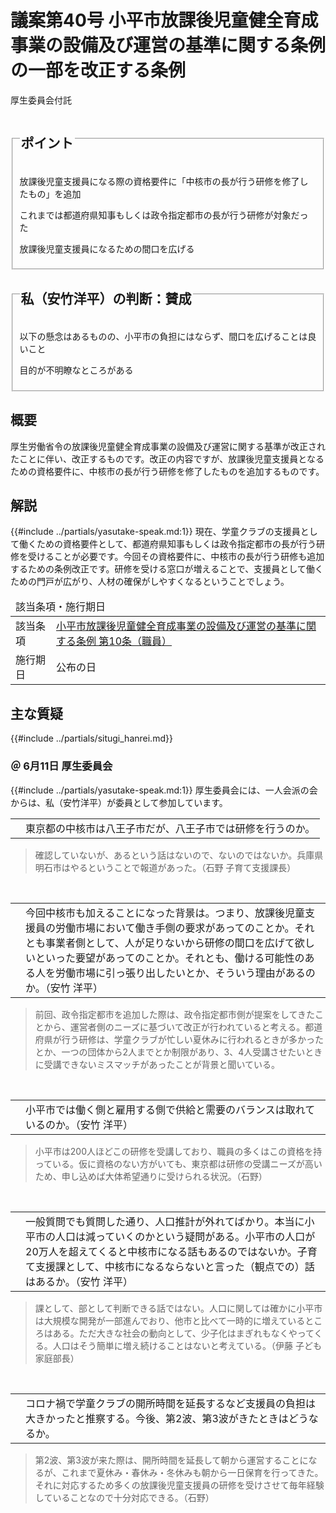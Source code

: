 # 議案第40号 小平市放課後児童健全育成事業の設備及び運営の基準に関する条例の一部を改正する条例

<i class="fa fa-gavel" aria-hidden="true"></i> 厚生委員会付託

<fieldset class="point">
  <legend>
    <h2 class="point"> ポイント </h2>
  </legend>
  <p class="point"><i class="fa fa-check" aria-hidden="true"></i> 放課後児童支援員になる際の資格要件に「中核市の長が行う研修を修了したもの」を追加</p>
  <p class="point"><i class="fa fa-check" aria-hidden="true"></i> これまでは都道府県知事もしくは政令指定都市の長が行う研修が対象だった</p>
  <p class="point"><i class="fa fa-check" aria-hidden="true"></i> 放課後児童支援員になるための間口を広げる</p>
</fieldset>

<fieldset class="sanpi">
  <legend>
    <h2 class="sanpi"> <i class="fa fa-circle-o" aria-hidden="true"></i> 私（安竹洋平）の判断：賛成 </h2>
  </legend>
  <p class="sanpi"><i class="fa fa-circle-o" aria-hidden="true"></i> 以下の懸念はあるものの、小平市の負担にはならず、間口を広げることは良いこと</p>
  <p class="sanpi"><i class="fa fa-exclamation-triangle" aria-hidden="true"></i> 目的が不明瞭なところがある</p>
</fieldset>

## 概要
厚生労働省令の放課後児童健全育成事業の設備及び運営に関する基準が改正されたことに伴い、改正するものです。改正の内容ですが、放課後児童支援員となるための資格要件に、中核市の長が行う研修を修了したものを追加するものです。

## 解説
{{#include ../partials/yasutake-speak.md:1}} 現在、学童クラブの支援員として働くための資格要件として、都道府県知事もしくは政令指定都市の長が行う研修を受けることが必要です。今回その資格要件に、中核市の長が行う研修も追加するための条例改正です。研修を受ける窓口が増えることで、支援員として働くための門戸が広がり、人材の確保がしやすくなるということでしょう。

<table class="additional">
    <thead>
      <tr>
        <td colspan=2>該当条項・施行期日</td>
      </tr>
    </thead>
    <tr>
        <td>該当条項</td>
        <td><a href="https://www.city.kodaira.tokyo.jp/reiki/reiki_honbun/g135RG00001122.html#e000000120">小平市放課後児童健全育成事業の設備及び運営の基準に関する条例 第10条（職員）</a></td>
    </tr>
    <tr>
        <td>施行期日</td>
        <td>公布の日</td>
    </tr>
</table>

## 主な質疑
{{#include ../partials/situgi_hanrei.md}}


### ＠ 6月11日 厚生委員会
{{#include ../partials/yasutake-speak.md:1}} 厚生委員会には、一人会派の会からは、私（安竹洋平）が委員として参加しています。

<table class="qanda"><tr><td><i class="fa fa-question-circle-o" aria-label="その他 議員による質問"></i></td><td>
東京都の中核市は八王子市だが、八王子市では研修を行うのか。
</td></tr></table>

> 確認していないが、あるという話はないので、ないのではないか。兵庫県明石市はやるということで報道があった。（石野 子育て支援課長）

<br>
<table class="qanda"><tr><td><i class="fa fa-question-circle hitori yasutake" aria-label="一人会派の会 安竹洋平による質問"></i></td><td>
今回中核市も加えることになった背景は。つまり、放課後児童支援員の労働市場において働き手側の要求があってのことか。それとも事業者側として、人が足りないから研修の間口を広げて欲しいといった要望があってのことか。それとも、働ける可能性のある人を労働市場に引っ張り出したいとか、そういう理由があるのか。（安竹 洋平）
</td></tr></table>

> 前回、政令指定都市を追加した際は、政令指定都市側が提案をしてきたことから、運営者側のニーズに基づいて改正が行われていると考える。都道府県が行う研修は、学童クラブが忙しい夏休みに行われるときが多かったとか、一つの団体から2人までとか制限があり、3、4人受講させたいときに受講できないミスマッチがあったことが背景と聞いている。

<br>
<table class="qanda"><tr><td><i class="fa fa-question-circle hitori yasutake" aria-label="一人会派の会 安竹洋平による質問"></i></td><td>
小平市では働く側と雇用する側で供給と需要のバランスは取れているのか。（安竹 洋平）
</td></tr></table>

> 小平市は200人ほどこの研修を受講しており、職員の多くはこの資格を持っている。仮に資格のない方がいても、東京都は研修の受講ニーズが高いため、申し込めば大体希望通りに受けられる状況。（石野）

<br>
<table class="qanda"><tr><td><i class="fa fa-question-circle hitori yasutake" aria-label="一人会派の会 安竹洋平による質問"></i></td><td>
一般質問でも質問した通り、人口推計が外れてばかり。本当に小平市の人口は減っていくのかという疑問がある。小平市の人口が20万人を超えてくると中核市になる話もあるのではないか。子育て支援課として、中核市になるならないと言った（観点での）話はあるか。（安竹 洋平）
</td></tr></table>

> 課として、部として判断できる話ではない。人口に関しては確かに小平市は大規模な開発が一部進んでおり、他市と比べて一時的に増えているところはある。ただ大きな社会の動向として、少子化はまぎれもなくやってくる。人口はそう簡単に増え続けることはないと考えている。（伊藤 子ども家庭部長）

<br>
<table class="qanda"><tr><td><i class="fa fa-question-circle-o" aria-label="その他 議員による質問"></i></td><td>
コロナ禍で学童クラブの開所時間を延長するなど支援員の負担は大きかったと推察する。今後、第2波、第3波がきたときはどうなるか。
</td></tr></table>

> 第2波、第3波が来た際は、開所時間を延長して朝から運営することになるが、これまで夏休み・春休み・冬休みも朝から一日保育を行ってきた。それに対応するため多くの放課後児童支援員の研修を受けさせて毎年経験していることなので十分対応できる。（石野）
